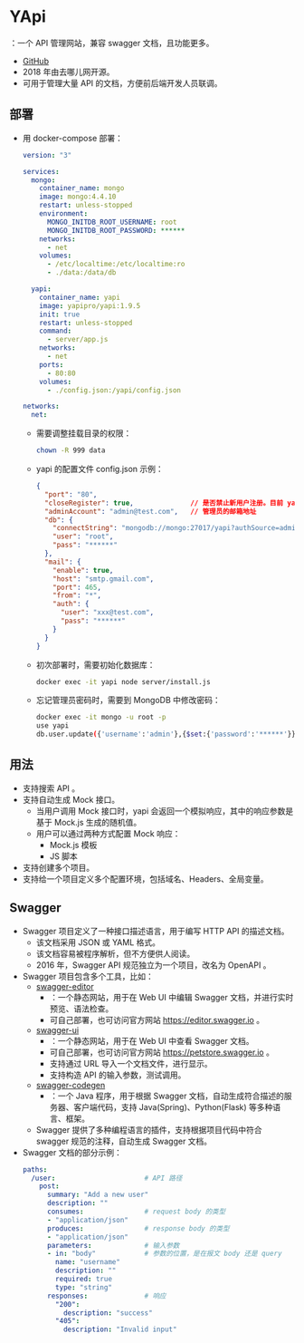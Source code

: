 # YApi

：一个 API 管理网站，兼容 swagger 文档，且功能更多。
- [GitHub](https://github.com/YMFE/yapi)
- 2018 年由去哪儿网开源。
- 可用于管理大量 API 的文档，方便前后端开发人员联调。

## 部署

- 用 docker-compose 部署：
  ```yml
  version: "3"

  services:
    mongo:
      container_name: mongo
      image: mongo:4.4.10
      restart: unless-stopped
      environment:
        MONGO_INITDB_ROOT_USERNAME: root
        MONGO_INITDB_ROOT_PASSWORD: ******
      networks:
        - net
      volumes:
        - /etc/localtime:/etc/localtime:ro
        - ./data:/data/db

    yapi:
      container_name: yapi
      image: yapipro/yapi:1.9.5
      init: true
      restart: unless-stopped
      command:
        - server/app.js
      networks:
        - net
      ports:
        - 80:80
      volumes:
        - ./config.json:/yapi/config.json

  networks:
    net:
  ```
  - 需要调整挂载目录的权限：
    ```sh
    chown -R 999 data
    ```
  - yapi 的配置文件 config.json 示例：
    ```json
    {
      "port": "80",
      "closeRegister": true,              // 是否禁止新用户注册。目前 yapi 不支持管理员创建用户
      "adminAccount": "admin@test.com",   // 管理员的邮箱地址
      "db": {
        "connectString": "mongodb://mongo:27017/yapi?authSource=admin",
        "user": "root",
        "pass": "******"
      },
      "mail": {
        "enable": true,
        "host": "smtp.gmail.com",
        "port": 465,
        "from": "*",
        "auth": {
          "user": "xxx@test.com",
          "pass": "******"
        }
      }
    }
    ```
  - 初次部署时，需要初始化数据库：
    ```sh
    docker exec -it yapi node server/install.js
    ```
  - 忘记管理员密码时，需要到 MongoDB 中修改密码：
    ```sh
    docker exec -it mongo -u root -p
    use yapi
    db.user.update({'username':'admin'},{$set:{'password':'******'}});
    ```

## 用法

- 支持搜索 API 。
- 支持自动生成 Mock 接口。
  - 当用户调用 Mock 接口时，yapi 会返回一个模拟响应，其中的响应参数是基于 Mock.js 生成的随机值。
  - 用户可以通过两种方式配置 Mock 响应：
    - Mock.js 模板
    - JS 脚本
- 支持创建多个项目。
- 支持给一个项目定义多个配置环境，包括域名、Headers、全局变量。

## Swagger

- Swagger 项目定义了一种接口描述语言，用于编写 HTTP API 的描述文档。
  - 该文档采用 JSON 或 YAML 格式。
  - 该文档容易被程序解析，但不方便供人阅读。
  - 2016 年，Swagger API 规范独立为一个项目，改名为 OpenAPI 。
- Swagger 项目包含多个工具，比如：
  - [swagger-editor](https://github.com/swagger-api/swagger-editor)
    - ：一个静态网站，用于在 Web UI 中编辑 Swagger 文档，并进行实时预览、语法检查。
    - 可自己部署，也可访问官方网站 <https://editor.swagger.io> 。
  - [swagger-ui](https://github.com/swagger-api/swagger-ui)
    - ：一个静态网站，用于在 Web UI 中查看 Swagger 文档。
    - 可自己部署，也可访问官方网站 <https://petstore.swagger.io> 。
    - 支持通过 URL 导入一个文档文件，进行显示。
    - 支持构造 API 的输入参数，测试调用。
  - [swagger-codegen](https://github.com/swagger-api/swagger-codegen)
    - ：一个 Java 程序，用于根据 Swagger 文档，自动生成符合描述的服务器、客户端代码，支持 Java(Spring)、Python(Flask) 等多种语言、框架。
  - Swagger 提供了多种编程语言的插件，支持根据项目代码中符合 swagger 规范的注释，自动生成 Swagger 文档。
- Swagger 文档的部分示例：
  ```yml
  paths:
    /user:                      # API 路径
      post:
        summary: "Add a new user"
        description: ""
        consumes:               # request body 的类型
        - "application/json"
        produces:               # response body 的类型
        - "application/json"
        parameters:             # 输入参数
        - in: "body"            # 参数的位置，是在报文 body 还是 query
          name: "username"
          description: ""
          required: true
          type: "string"
        responses:              # 响应
          "200":
            description: "success"
          "405":
            description: "Invalid input"
  ```

